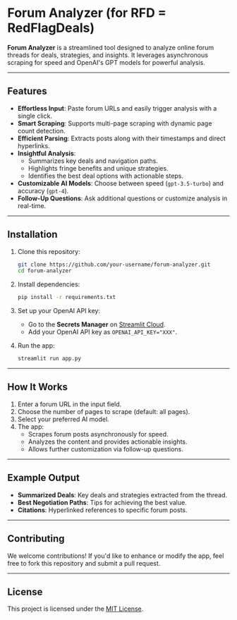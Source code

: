 # Forum Analyzer (for RFD = RedFlagDeals)
**Forum Analyzer** is a streamlined tool designed to analyze online forum threads for deals, strategies, and insights. It leverages asynchronous scraping for speed and OpenAI's GPT models for powerful analysis.

---

## Features

- **Effortless Input**: Paste forum URLs and easily trigger analysis with a single click.
- **Smart Scraping**: Supports multi-page scraping with dynamic page count detection.
- **Efficient Parsing**: Extracts posts along with their timestamps and direct hyperlinks.
- **Insightful Analysis**:
  - Summarizes key deals and navigation paths.
  - Highlights fringe benefits and unique strategies.
  - Identifies the best deal options with actionable steps.
- **Customizable AI Models**: Choose between speed (`gpt-3.5-turbo`) and accuracy (`gpt-4`).
- **Follow-Up Questions**: Ask additional questions or customize analysis in real-time.

---

## Installation

1. Clone this repository:
   ```bash
   git clone https://github.com/your-username/forum-analyzer.git
   cd forum-analyzer
   ```

2. Install dependencies:
   ```bash
   pip install -r requirements.txt
   ```

3. Set up your OpenAI API key:
   - Go to the **Secrets Manager** on [Streamlit Cloud](https://streamlit.io/cloud).
   - Add your OpenAI API key as `OPENAI_API_KEY="XXX"`.

4. Run the app:
   ```bash
   streamlit run app.py
   ```

---

## How It Works
1. Enter a forum URL in the input field.
2. Choose the number of pages to scrape (default: all pages).
3. Select your preferred AI model.
4. The app:
   - Scrapes forum posts asynchronously for speed.
   - Analyzes the content and provides actionable insights.
   - Allows further customization via follow-up questions.

---

## Example Output
- **Summarized Deals**: Key deals and strategies extracted from the thread.
- **Best Negotiation Paths**: Tips for achieving the best value.
- **Citations**: Hyperlinked references to specific forum posts.

---

## Contributing
We welcome contributions! If you'd like to enhance or modify the app, feel free to fork this repository and submit a pull request.

---

## License
This project is licensed under the [MIT License](LICENSE).
